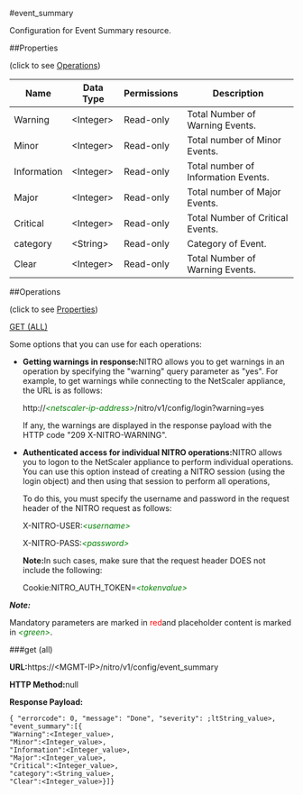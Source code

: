 #event_summary

Configuration for Event Summary resource.


##Properties 
<span>(click to see [Operations](#opera))</span>


<table><thead><tr><th>Name</th><th>Data Type</th><th>Permissions</th><th>Description</th></tr></thead><tbody><tr><td>Warning</td><td>&lt;Integer></td><td>Read-only</td><td>Total Number of Warning Events.</td></tr><tr><td>Minor</td><td>&lt;Integer></td><td>Read-only</td><td>Total number of Minor Events.</td></tr><tr><td>Information</td><td>&lt;Integer></td><td>Read-only</td><td>Total number of Information Events.</td></tr><tr><td>Major</td><td>&lt;Integer></td><td>Read-only</td><td>Total number of Major Events.</td></tr><tr><td>Critical</td><td>&lt;Integer></td><td>Read-only</td><td>Total Number of Critical Events.</td></tr><tr><td>category</td><td>&lt;String></td><td>Read-only</td><td>Category of Event.</td></tr><tr><td>Clear</td><td>&lt;Integer></td><td>Read-only</td><td>Total Number of Warning Events.</td></tr></tbody></table>
##Operations 
<span>(click to see [Properties](#prope))</span>


[GET (ALL)](#get-)


Some options that you can use for each operations:
<ul><li><p><b>Getting warnings in response:</b>NITRO allows you to get warnings in an operation by specifying the "warning" query parameter as "yes". For example, to get warnings while connecting to the NetScaler appliance, the URL is as follows:</p><p>http://<span style="color:green;font-style:italic;">&lt;netscaler-ip-address&gt;</span>/nitro/v1/config/login?warning=yes</p><p>If any, the warnings are displayed in the response payload with the HTTP code "209 X-NITRO-WARNING".</p></li><li><p><b>Authenticated access for individual NITRO operations:</b>NITRO allows you to logon to the NetScaler appliance to perform individual operations. You can use this option instead of creating a NITRO session (using the login object) and then using that session to perform all operations,</p><p>To do this, you must specify the username and password in the request header of the NITRO request as follows:</p><p>X-NITRO-USER:<span style="color:green;font-style:italic;">&lt;username&gt;</span></p><p>X-NITRO-PASS:<span style="color:green;font-style:italic;">&lt;password&gt;</span></p><p><b>Note:</b>In such cases, make sure that the request header DOES not include the following:</p><p>Cookie:NITRO_AUTH_TOKEN=<span style="color:green;font-style:italic;">&lt;tokenvalue&gt;</span></p></li></ul>



***Note:*** 
Mandatory parameters are marked in <span style="color:#FF0000;">red</span>and placeholder content is marked in <span style="color:green;font-style:italic">&lt;green&gt;</span>.

###get (all)



<b>URL:</b>https://&lt;MGMT-IP&gt;/nitro/v1/config/event_summary
<b>HTTP Method:</b>null
<b>Response Payload: </b>```{ "errorcode": 0, "message": "Done", "severity": ;ltString_value>, "event_summary":[{"Warning":<Integer_value>,"Minor":<Integer_value>,"Information":<Integer_value>,"Major":<Integer_value>,"Critical":<Integer_value>,"category":<String_value>,"Clear":<Integer_value>}]}```



